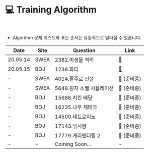 # :computer: Training Algorithm

<br>

- Algorithm 문제 리스트와 푸는 순서는 유동적으로 달라질 수 있습니다.

| Date     | Site | Question                  | Link                                                         |
| -------- | ---- | ------------------------- | ------------------------------------------------------------ |
| 20.05.14 | SWEA | 2382.미생물 격리          | <a href="https://github.com/wally-wally/training_algorithm/blob/master/algorithm/SWEA/2382.%EB%AF%B8%EC%83%9D%EB%AC%BC%20%EA%B2%A9%EB%A6%AC/2382.py" target="_blank">:link:</a> |
| 20.05.15 | BOJ  | 1238.파티                 | <a href="https://github.com/wally-wally/training_algorithm/blob/master/algorithm/BOJ/1238.파티/1238.py" target="_blank">:link:</a> |
| -        | SWEA | 4014.활주로 건설          | :link: (준비중)                                              |
| -        | SWEA | 5648.원자 소멸 시뮬레이션 | :link: (준비중)                                              |
| -        | BOJ  | 15686.치킨 배달           | :link: (준비중)                                              |
| -        | BOJ  | 16235.나무 재테크         | :link: (준비중)                                              |
| -        | BOJ  | 14500.테트로미노          | :link: (준비중)                                              |
| -        | BOJ  | 17143.낚시왕              | :link: (준비중)                                              |
| -        | BOJ  | 17779.게리맨더링 2        | :link: (준비중)                                              |
| -        | -    | Coming Soon...            | -                                                            |